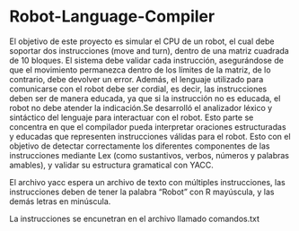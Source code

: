 # Robot-Language-Compiler

El objetivo de este proyecto es simular el CPU de un robot, el cual debe soportar dos instrucciones (move and turn), dentro de una matriz cuadrada de 10 bloques. El sistema debe validar cada instrucción, asegurándose de que el movimiento permanezca dentro de los límites de la matriz, de lo contrario, debe devolver un error. Además, el lenguaje utilizado para comunicarse con el robot debe ser cordial, es decir, las instrucciones deben ser de manera educada, ya que si la instrucción no es educada, el robot no debe atender la indicación.Se desarrolló el analizador léxico y sintáctico del lenguaje para interactuar con el robot. Esto parte se concentra en que el compilador pueda interpretar oraciones estructuradas y educadas que representen instrucciones válidas para el robot. Esto con el objetivo de detectar correctamente los diferentes componentes de las instrucciones mediante Lex (como sustantivos, verbos, números y palabras amables), y validar su estructura gramatical con YACC.

El archivo yacc espera un archivo de texto con múltiples instrucciones, las instrucciones deben de tener la palabra “Robot” con R mayúscula, y las demás letras en minúscula.

La instrucciones se encunetran en el archivo llamado comandos.txt
